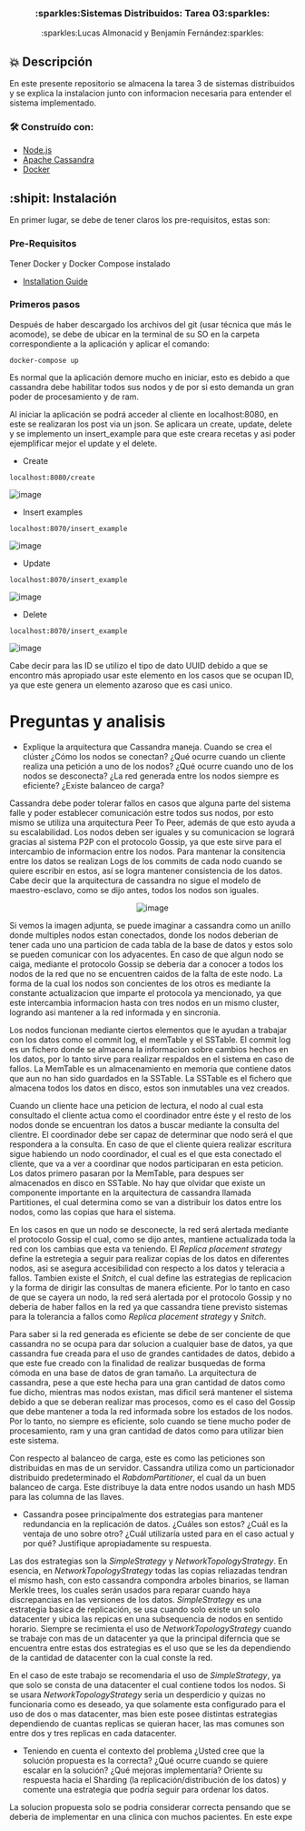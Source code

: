 <br />
<div align="center">

  <h3 align="center">:sparkles:Sistemas Distribuidos: Tarea 03:sparkles:</h3>

  <p align="center">
    :sparkles:Lucas Almonacid y Benjamín Fernández:sparkles:
  </p>
</div>

## :boom: Descripción

En este presente repositorio se almacena la tarea 3 de sistemas distribuidos y se explica la instalacion junto con informacion necesaria para entender el sistema implementado.

### 🛠 Construído con:


* [Node.js](https://nodejs.org/es/)
* [Apache Cassandra](https://cassandra.apache.org)
* [Docker](https://www.docker.com)

## :shipit: Instalación

En primer lugar, se debe de tener claros los pre-requisitos, estas son:

### Pre-Requisitos

Tener Docker y Docker Compose instalado
* [Installation Guide](https://docs.docker.com/compose/install/)

### Primeros pasos

Después de haber descargado los archivos del git (usar técnica que más le acomode), se debe de ubicar en la terminal de su SO en la carpeta correspondiente a la aplicación y aplicar el comando:
```curl
docker-compose up
```
Es normal que la aplicación demore mucho en iniciar, esto es debido a que cassandra debe habilitar todos sus nodos y de por si esto demanda un gran poder de procesamiento y de ram.

Al iniciar la aplicación se podrá acceder al cliente en localhost:8080, en este se realizaran los post via un json. Se aplicara un create, update, delete y se implemento un insert_example para que este creara recetas y asi poder ejemplificar mejor el update y el delete.

* Create

```curl
localhost:8080/create
```
![image](https://user-images.githubusercontent.com/90724923/173257422-05daa940-83f6-4122-a8fe-d984a2faf838.png)

* Insert examples

```curl
localhost:8070/insert_example
```
![image](https://user-images.githubusercontent.com/90724923/173257443-612e56c1-751b-4550-8021-acde2e69b53f.png)

* Update

```curl
localhost:8070/insert_example
```
![image](https://user-images.githubusercontent.com/90724923/173257459-2ff87cc1-dee8-40da-9f68-464187bc08bd.png)

* Delete

```curl
localhost:8070/insert_example
```
![image](https://user-images.githubusercontent.com/90724923/173257473-f63d53fc-17ea-49b2-bce5-bbd5fa40bdea.png)

Cabe decir para las ID se utilizo el tipo de dato UUID debido a que se encontro más apropiado usar este elemento en los casos que se ocupan ID, ya que este genera un elemento azaroso que es casi unico.

# Preguntas y analisis

* Explique la arquitectura que Cassandra maneja. Cuando se crea el clúster ¿Cómo los nodos se conectan? ¿Qué ocurre cuando un cliente realiza una petición a uno de los nodos? ¿Qué ocurre cuando uno de los nodos se desconecta? ¿La red generada entre los nodos siempre es eficiente? ¿Existe balanceo de carga?

Cassandra debe poder tolerar fallos en casos que alguna parte del sistema falle y poder establecer comunicación estre todos sus nodos, por esto mismo se utiliza una arquitectura Peer To Peer, además de que esto ayuda a su escalabilidad. Los nodos deben ser iguales y su comunicacion se logrará gracias al sistema P2P con el protocolo Gossip, ya que este sirve para el intercambio de informacion entre los nodos. Para mantenar la consitencia entre los datos se realizan Logs de los commits de cada nodo cuando se quiere escribir en estos, así se logra mantener consistencia de los datos. Cabe decir que la arquitectura de cassandra no sigue el modelo de maestro-esclavo, como se dijo antes, todos los nodos son iguales.

<center>
  
  ![image](https://user-images.githubusercontent.com/90724923/173517768-e7533c0c-e1f5-4e48-9106-c47a3f980068.png)

</center>

Si vemos la imagen adjunta, se puede imaginar a cassandra como un anillo donde multiples nodos estan conectados, donde los nodos deberian de tener cada uno una particion de cada tabla de la base de datos y estos solo se pueden comunicar con los adyacentes. En caso de que algun nodo se caiga, mediante el protocolo Gossip se deberia dar a conocer a todos los nodos de la red que no se encuentren caidos de la falta de este nodo. La forma de la cual los nodos son concientes de los otros es mediante la constante actualizacion que imparte el protocola ya mencionado, ya que este intercambia informacion hasta con tres nodos en un mismo cluster, logrando asi mantener a la red informada y en sincronia.

Los nodos funcionan mediante ciertos elementos que le ayudan a trabajar con los datos como el commit log, el memTable y el SSTable. El commit log es un fichero donde se almacena la informacion sobre cambios hechos en los datos, por lo tanto sirve para realizar respaldos en el sistema en caso de fallos. La MemTable es un almacenamiento en memoria que contiene datos que aun no han sido guardados en la SSTable. La SSTable es el fichero que almacena todos los datos en disco, estos son inmutables una vez creados.

Cuando un cliente hace una peticion de lectura, el nodo al cual esta consultado el cliente actua como el coordinador entre éste y el resto de los nodos donde se encuentran los datos a buscar mediante la consulta del clientre. El coordinador debe ser capaz de determinar que nodo será el que respondera a la consulta. En caso de que el cliente quiera realizar escritura sigue habiendo un nodo coordinador, el cual es el que esta conectado el cliente, que va a ver a coordinar que nodos participaran en esta peticion. Los datos primero pasaran por la MemTable, para despues ser almacenados en disco en SSTable. No hay que olvidar que existe un componente importante en la arquitectura de cassandra llamada Partitiones, el cual determina como se van a distribuir los datos entre los nodos, como las copias que hara el sistema.

En los casos en que un nodo se desconecte, la red será alertada mediante el protocolo Gossip el cual, como se dijo antes, mantiene actualizada toda la red con los cambias que esta va teniendo. El *Replica placement strategy* define la estretegia a seguir para realizar copias de los datos en diferentes nodos, asi se asegura accesibilidad con respecto a los datos y teleracia a fallos. Tambien existe el *Snitch*, el cual define las estrategias de replicacion y la forma de dirigir las consultas de manera eficiente. Por lo tanto en caso de que se cayera un nodo, la red será alertada por el protocolo Gossip y no deberia de haber fallos en la red ya que cassandra tiene previsto sistemas para la tolerancia a fallos como *Replica placement strategy* y *Snitch*.

Para saber si la red generada es eficiente se debe de ser conciente de que cassandra no se ocupa para dar solucion a cualquier base de datos, ya que cassandra fue creada para el uso de grandes cantidades de datos, debido a que este fue creado con la finalidad de realizar busquedas de forma cómoda en una base de datos de gran tamaño. La arquitectura de cassandra, pese a que este hecha para una gran cantidad de datos como fue dicho, mientras mas nodos existan, mas dificil será mantener el sistema debido a que se deberan realizar mas procesos, como es el caso del Gossip que debe mantener a toda la red informada sobre los estados de los nodos. Por lo tanto, no siempre es eficiente, solo cuando se tiene mucho poder de procesamiento, ram y una gran cantidad de datos como para utilizar bien este sistema.

Con respecto al balanceo de carga, este es como las peticiones son distribuidas en mas de un servidor. Cassandra utiliza como un particionador distribuido predeterminado el *RabdomPartitioner*, el cual da un buen balanceo de carga. Este distribuye la data entre nodos usando un hash MD5 para las columna de las llaves.


* Cassandra posee principalmente dos estrategias para mantener redundancia en la replicación de datos. ¿Cuáles son estos? ¿Cuál es la ventaja de uno sobre otro? ¿Cuál utilizaría usted para en el caso actual y por qué? Justifique apropiadamente su respuesta.

Las dos estrategias son la *SimpleStrategy* y *NetworkTopologyStrategy*. En esencia, en *NetworkTopologyStrategy* todas las copias reliazadas tendran el mismo hash, con esto cassandra compondra arboles binarios, se llaman Merkle trees, los cuales serán usados para reparar cuando haya discrepancias en las versiones de los datos. *SimpleStrategy* es una estrategia basica de replicación, se usa cuando solo existe un solo datacenter y ubica las repicas en una subsequencia de nodos en sentido horario. Siempre se recimienta el uso de *NetworkTopologyStrategy* cuando se trabaje con mas de un datacenter ya que la principal diferncia que se encuentra entre estas dos estrategias es el uso que se les da dependiendo de la cantidad de datacenter con la cual conste la red.

En el caso de este trabajo se recomendaria el uso de *SimpleStrategy*, ya que solo se consta de una datacenter el cual contiene todos los nodos. Si se usara *NetworkTopologyStrategy* seria un desperdicio y quizas no funcionaria como es deseado, ya que solamente esta configurado para el uso de dos o mas datacenter, mas bien este posee distintas estrategias dependiendo de cuantas replicas se quieran hacer, las mas comunes son entre dos y tres replicas en cada datacenter.


* Teniendo en cuenta el contexto del problema ¿Usted cree que la solución propuesta es la correcta? ¿Qué ocurre cuando se quiere escalar en la solución? ¿Qué mejoras implementaría? Oriente su respuesta hacia el Sharding (la replicación/distribución de los datos) y comente una estrategia que podría seguir para ordenar los datos.

La solucion propuesta solo se podria considerar correcta pensando que se deberia de implementar en una clinica con muchos pacientes. En este expe
